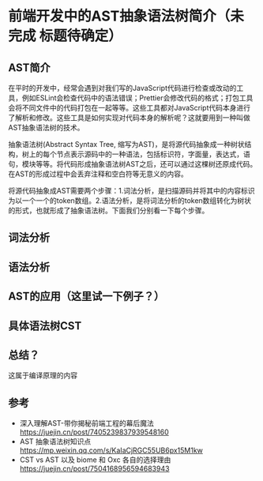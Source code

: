 # 前端开发中的AST抽象语法树简介（未完成 标题待确定）

## AST简介
在平时的开发中，经常会遇到对我们写的JavaScript代码进行检查或改动的工具，例如ESLint会检查代码中的语法错误；Prettier会修改代码的格式；打包工具会将不同文件中的代码打包在一起等等。这些工具都对JavaScript代码本身进行了解析和修改。这些工具是如何实现对代码本身的解析呢？这就要用到一种叫做AST抽象语法树的技术。

抽象语法树(Abstract Syntax Tree, 缩写为AST)，是将源代码抽象成一种树状结构，树上的每个节点表示源码中的一种语法，包括标识符，字面量，表达式，语句，模块等等。将代码形成抽象语法树AST之后，还可以通过这棵树还原成代码。在AST的形成过程中会丢弃注释和空白符等无意义的内容。

将源代码抽象成AST需要两个步骤：1.词法分析，是扫描源码并将其中的内容标识为以一个一个的token数组。2.语法分析，是将词法分析的token数组转化为树状的形式，也就形成了抽象语法树。下面我们分别看一下每个步骤。

## 词法分析

## 语法分析

## AST的应用（这里试一下例子？）

## 具体语法树CST

## 总结？

这属于编译原理的内容

## 参考
- 深入理解AST-带你揭秘前端工程的幕后魔法\
  https://juejin.cn/post/7405239837939548160
- AST 抽象语法树知识点\
  https://mp.weixin.qq.com/s/KaIaCjRGC55UB6px15M1kw
- CST vs AST 以及 biome 和 Oxc 各自的选择理由\
  https://juejin.cn/post/7504168956594683943
